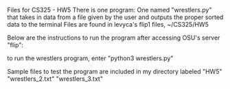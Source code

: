 Files for CS325 - HW5
There is one program:
One named "wrestlers.py" that takes in data from a file given by the user and outputs the proper sorted data to the terminal
Files are found in levyca's flip1 files, ~/CS325/HW5

Below are the instructions to run the program after accessing OSU's server "flip":

to run the wrestlers program, enter "python3 wrestlers.py"

Sample files to test the program are included in my directory labeled "HW5"
   "wrestlers_2.txt"
   "wrestlers_3.txt"
